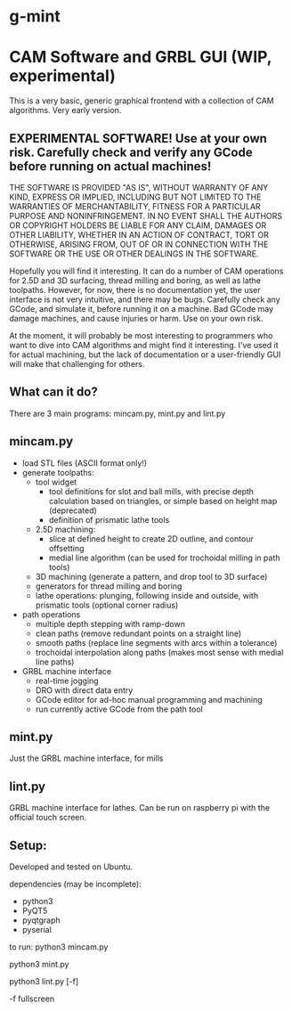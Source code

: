# g-mint
CAM Software and GRBL GUI (WIP, experimental)
============================================

This is a very basic, generic graphical frontend with a collection of CAM algorithms. Very early version.

EXPERIMENTAL SOFTWARE! Use at your own risk. Carefully check and verify any GCode before running on actual machines!
--------------------------------------------------------------------------------------------------------------------

THE SOFTWARE IS PROVIDED "AS IS", WITHOUT WARRANTY OF ANY KIND, EXPRESS OR
IMPLIED, INCLUDING BUT NOT LIMITED TO THE WARRANTIES OF MERCHANTABILITY,
FITNESS FOR A PARTICULAR PURPOSE AND NONINFRINGEMENT. IN NO EVENT SHALL THE
AUTHORS OR COPYRIGHT HOLDERS BE LIABLE FOR ANY CLAIM, DAMAGES OR OTHER
LIABILITY, WHETHER IN AN ACTION OF CONTRACT, TORT OR OTHERWISE, ARISING FROM,
OUT OF OR IN CONNECTION WITH THE SOFTWARE OR THE USE OR OTHER DEALINGS IN THE
SOFTWARE.

Hopefully you will find it interesting. It can do a number of CAM operations for 2.5D and 3D surfacing, thread milling and boring, as well as lathe toolpaths. However, for now, there is no documentation yet, the user interface is not very intuitive, and there may be bugs. Carefully check any GCode, and simulate it, before running it on a machine. Bad GCode may damage machines, and cause injuries or harm. Use on your own risk. 

At the moment, it will probably be most interesting to programmers who want to dive into CAM algorithms and might find it interesting. I've used it for actual machining, but the lack of documentation or a user-friendly GUI will make that challenging for others.

What can it do?
---------------

There are 3 main programs: mincam.py, mint.py and lint.py

mincam.py
---------

- load STL files (ASCII format only!)
- generate toolpaths:
   - tool widget
      - tool definitions for slot and ball mills, with precise depth calculation based on triangles, or simple based on height map (deprecated)
      - definition of prismatic lathe tools
   - 2.5D machining:
      - slice at defined height to create 2D outline, and contour offsetting
      - medial line algorithm (can be used for trochoidal milling in path tools)
   - 3D machining (generate a pattern, and drop tool to 3D surface)
   - generators for thread milling and boring
   - lathe operations: plunging, following inside and outside, with prismatic tools (optional corner radius)
- path operations
   - multiple depth stepping with ramp-down
   - clean paths (remove redundant points on a straight line)
   - smooth paths (replace line segments with arcs within a tolerance)
   - trochoidal interpolation along paths (makes most sense with medial line paths)
- GRBL machine interface
   - real-time jogging
   - DRO with direct data entry
   - GCode editor for ad-hoc manual programming and machining
   - run currently active GCode from the path tool

mint.py
-------
Just the GRBL machine interface, for mills

lint.py
-------
GRBL machine interface for lathes. Can be run on raspberry pi with the official touch screen.


Setup:
-------
Developed and tested on Ubuntu. 

dependencies (may be incomplete):
- python3
- PyQT5
- pyqtgraph
- pyserial

to run:
python3 mincam.py

python3 mint.py

python3 lint.py [-f]

  -f fullscreen



